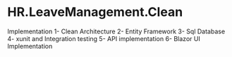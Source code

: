 # HR.LeaveManagement.Clean
Implementation
1- Clean Architecture
2- Entity Framework
3- Sql Database
4- xunit and Integration testing
5- API implementation
6- Blazor UI Implementation

